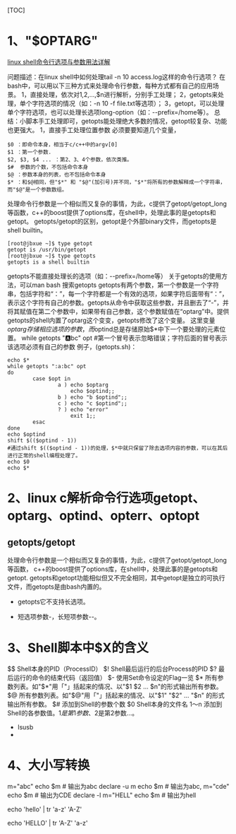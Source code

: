 [TOC]

# 1、"$OPTARG"

[linux shell命令行选项与参数用法详解](https://www.jb51.net/article/48691.htm)

问题描述：在linux shell中如何处理tail -n 10 access.log这样的命令行选项？
在bash中，可以用以下三种方式来处理命令行参数，每种方式都有自己的应用场景。
1，直接处理，依次对$1,$2,...,$n进行解析，分别手工处理；
2，getopts来处理，单个字符选项的情况（如：-n 10 -f file.txt等选项）；
3，getopt，可以处理单个字符选项，也可以处理长选项long-option（如：--prefix=/home等）。
总结：小脚本手工处理即可，getopts能处理绝大多数的情况，getopt较复杂、功能也更强大。
1，直接手工处理位置参数
必须要要知道几个变量，

```
$0 ：即命令本身，相当于c/c++中的argv[0]
$1 ：第一个参数.
$2, $3, $4 ... ：第2、3、4个参数，依次类推。
$#  参数的个数，不包括命令本身
$@ ：参数本身的列表，也不包括命令本身
$* ：和$@相同，但"$*" 和 "$@"(加引号)并不同，"$*"将所有的参数解释成一个字符串，而"$@"是一个参数数组。
```

处理命令行参数是一个相似而又复杂的事情，为此，c提供了getopt/getopt_long等函数，c++的boost提供了options库，在shell中，处理此事的是getopts和getopt。
getopts/getopt的区别，getopt是个外部binary文件，而getopts是shell builtin。

```
[root@jbxue ~]$ type getopt
getopt is /usr/bin/getopt
[root@jbxue ~]$ type getopts
getopts is a shell builtin
```

getopts不能直接处理长的选项（如：--prefix=/home等）
关于getopts的使用方法，可以man bash  搜索getopts
getopts有两个参数，第一个参数是一个字符串，包括字符和“：”，每一个字符都是一个有效的选项，如果字符后面带有“：”，表示这个字符有自己的参数。getopts从命令中获取这些参数，并且删去了“-”，并将其赋值在第二个参数中，如果带有自己参数，这个参数赋值在“optarg”中。提供getopts的shell内置了optarg这个变变，getopts修改了这个变量。
这里变量$optarg存储相应选项的参数，而$optind总是存储原始$*中下一个要处理的元素位置。
while getopts ":a:bc" opt  #第一个冒号表示忽略错误；字符后面的冒号表示该选项必须有自己的参数
例子，(getopts.sh)：

```
echo $*
while getopts ":a:bc" opt
do
        case $opt in
                a ) echo $optarg
                    echo $optind;;
                b ) echo "b $optind";;
                c ) echo "c $optind";;
                ? ) echo "error"
                    exit 1;;
        esac
done
echo $optind
shift $(($optind - 1))
#通过shift $(($optind - 1))的处理，$*中就只保留了除去选项内容的参数，可以在其后进行正常的shell编程处理了。
echo $0
echo $*
```

# 2、linux c解析命令行选项getopt、optarg、optind、opterr、optopt

## getopts/getopt

 处理命令行参数是一个相似而又复杂的事情，为此，c提供了getopt/getopt_long等函数，
c++的boost提供了options库，在shell中，处理此事的是getopts和getopt.
getopts和getopt功能相似但又不完全相同，其中getopt是独立的可执行文件，而getopts是由bash内置的。 



- getopts它不支持长选项。 

- 短选项参数-，长短项参数--。

# 3、Shell脚本中$X的含义

$$
Shell本身的PID（ProcessID）
$!
Shell最后运行的后台Process的PID
$?
最后运行的命令的结束代码（返回值）
$-
使用Set命令设定的Flag一览
$*
所有参数列表。如"$*"用「"」括起来的情况、以"$1 $2 … $n"的形式输出所有参数。
$@
所有参数列表。如"$@"用「"」括起来的情况、以"$1" "$2" … "$n" 的形式输出所有参数。
$#
添加到Shell的参数个数
$0
Shell本身的文件名
$1～$n
添加到Shell的各参数值。$1是第1参数、$2是第2参数…。



- lsusb
- 

# 4、大小写转换

 m="abc"
echo $m # 输出为abc
declare -u m
echo $m # 输出为abc,
m="cde"
echo $m # 输出为CDE
declare -l m="HELL"
echo $m # 输出为hell 



echo 'hello' | tr 'a-z' 'A-Z'

echo 'HELLO' | tr 'A-Z' 'a-z'